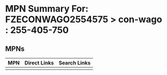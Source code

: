 



# MPN Summary For: FZECONWAGO2554575 > con-wago : 255-405-750

## MPNs
  

|MPN|Direct Links|Search Links|
| :--- | :--- | :--- |
||||
